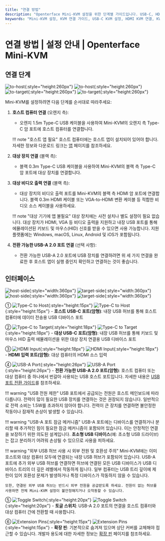 ```yaml
---
title: "연결 방법"
description: "Openterface Mini-KVM 설정을 위한 단계별 가이드입니다. USB-C, HDMI 및 주변 장치 연결에 대한 자세한 지침과 인터페이스 설명 및 중요한 설정 팁을 제공합니다."
keywords: "Mini-KVM 설정, KVM 연결 가이드, USB-C KVM 설정, HDMI KVM 연결, KVM 설치 가이드, 컴퓨터 주변장치 설정, USB 장치 연결, KVM 인터페이스 가이드, 헤드리스 컴퓨터 설정, KVM 구성"
---
```


# **연결 방법** | 설정 안내 | Openterface Mini-KVM

## 연결 단계

![to-host](https://assets.openterface.com/images/product/to-host.svg#only-light){:style="height:260px"} ![to-host](https://assets.openterface.com/images/product/to-host_1.svg#only-dark){:style="height:260px"}
![to-target](https://assets.openterface.com/images/product/to-target.svg#only-light){:style="height:260px"} ![to-target](https://assets.openterface.com/images/product/to-target_1.svg#only-dark){:style="height:260px"}

Mini-KVM를 설정하려면 다음 단계를 순서대로 따라주세요:

1. **호스트 컴퓨터 연결** (오렌지 측):
    - 오렌지 1.5m Type-C USB 케이블을 사용하여 Mini-KVM의 오렌지 측 Type-C 암 포트에 호스트 컴퓨터를 연결합니다.

    !!! note "호스트 앱 필요"
        호스트 컴퓨터에는 호스트 앱이 설치되어 있어야 합니다. 자세한 정보와 다운로드 링크는 [앱](/app) 페이지를 참조하세요.

2. **대상 장치 연결** (블랙 측):
    - 블랙 0.3m Type-C USB 케이블을 사용하여 Mini-KVM의 블랙 측 Type-C 암 포트에 대상 장치를 연결합니다.

3. **대상 비디오 출력 연결** (블랙 측):
    - 대상 장치의 비디오 출력 포트를 Mini-KVM의 블랙 측 HDMI 암 포트에 연결합니다. 블랙 0.3m HDMI 케이블 또는 VGA-to-HDMI 변환 케이블 등 적합한 비디오 소스 케이블을 사용하세요.

    !!! note "대상 기기에 앱 불필요"
        대상 장치에는 사전 설치나 별도 설정이 필요 없습니다. 대상 장치가 HDMI, VGA 등 비디오 출력을 지원하고 내장 USB 포트를 통해 에뮬레이션된 키보드 및 마우스(HID) 신호를 받을 수 있으면 사용 가능합니다. 지원 플랫폼에는 Windows, macOS, Linux, Android 및 iOS가 포함됩니다.

4. **전환 가능한 USB-A 2.0 포트 연결** (선택 사항):
    - 전환 가능한 USB-A 2.0 포트에 USB 장치를 연결하려면 위 세 가지 연결을 완료한 후 호스트 앱이 실행 중인지 확인하고 연결하는 것이 좋습니다.


## 인터페이스

![host-side](https://assets.openterface.com/images/product/host-htc.svg#only-light){:style="width:360px"}
![target-side](https://assets.openterface.com/images/product/target-htc.svg#only-light){:style="width:360px"}
![host-side](https://assets.openterface.com/images/product/host-htc_1.svg#only-dark){:style="width:360px"}
![target-side](https://assets.openterface.com/images/product/target-htc_1.svg#only-dark){:style="width:360px"}

① ![Type-C to Host](https://assets.openterface.com/images/shell-icons/host.svg#only-light){:style="height:15px"} ![Type-C to Host](https://assets.openterface.com/images/shell-icons/host_1.svg#only-dark){:style="height:15px"} - **호스트 USB-C 포트(암형)**: 내장 USB 허브를 통해 호스트 컴퓨터에 데이터 전송용 USB 디바이스 포트

② ![Type-C to Target](https://assets.openterface.com/images/shell-icons/target.svg#only-light){:style="height:18px"} ![Type-C to Target](https://assets.openterface.com/images/shell-icons/target_1.svg#only-dark){:style="height:18px"} - **대상 USB-C 포트(암형)**: 내장 USB 허브를 통해 키보드 및 마우스 HID 출력 에뮬레이션을 위한 대상 장치 연결용 USB 디바이스 포트

③ ![HDMI Input](https://assets.openterface.com/images/shell-icons/input.svg#only-light){:style="height:18px"} ![HDMI Input](https://assets.openterface.com/images/shell-icons/input_1.svg#only-dark){:style="height:18px"} - **HDMI 입력 포트(암형)**: 대상 컴퓨터의 HDMI 소스 입력

④ ![USB-A Port](https://assets.openterface.com/images/shell-icons/switchable-usb.svg#only-light){:style="height:26px"} ![USB-A Port](https://assets.openterface.com/images/shell-icons/switchable-usb_1.svg#only-dark){:style="height:26px"} - **전환 가능한 USB-A 2.0 포트(암형)**: 호스트 컴퓨터 또는 대상 컴퓨터 중 하나에서 번갈아 사용되는 USB 호스트 포트입니다. 자세한 내용은 [USB 포트 전환 가이드](../usb-switch)를 참조하세요.

!!! warning "USB 전원 제한"
    USB 포트에서 공급되는 전원은 호스트 메인보드에 따라 다릅니다. 전력이 많이 필요한 USB 장치를 연결하는 것은 권장되지 않습니다. 일반적으로 전력 소비는 1.5W를 초과하지 않아야 합니다. 전력이 큰 장치를 연결하면 불안정한 작동이나 잠재적 손상이 발생할 수 있습니다.

!!! warning "USB-A 포트 잠금 메커니즘"
    USB-A 포트에는 디바이스를 연결하거나 분리할 때 추가적인 힘이 필요한 잠금 메커니즘이 포함되어 있습니다. 이는 안정적인 연결을 보장하기 위한 의도된 설계입니다. **초소형 USB 디바이스**(예: 초소형 USB 드라이브)는 잡고 분리하기 어려워 손상될 수 있으므로 사용을 피하세요.

!!! warning "외부 USB 허브 사용 시 외부 전원 및 호환성 주의"
    Mini-KVM에는 이미 호스트와 대상 컴퓨터 모두에 연결되는 내장 USB 허브가 포함되어 있습니다. USB-A 포트에 추가 외부 USB 허브를 연결하면 허브에 연결된 모든 USB 디바이스가 USB 디바이스 트리의 더 깊은 레벨에서 작동하게 됩니다. 일부 컴퓨터는 USB 트리 깊이에 제한이 있어 호환성 문제가 발생하거나 특정 디바이스가 작동하지 않을 수 있습니다.

    또한, 연결된 외부 USB 허브는 반드시 외부 전원을 공급받도록 하세요. 전원이 없는 허브를 사용하면 전체 Mini-KVM 설정이 불안정해지거나 오작동할 수 있습니다.

⑤ ![Toggle Switch](https://assets.openterface.com/images/shell-icons/toggle-h-t.svg#only-light){:style="height:20px"} ![Toggle Switch](https://assets.openterface.com/images/shell-icons/toggle-h-t_1.svg#only-dark){:style="height:20px"} - **토글 스위치**: USB-A 2.0 포트의 연결을 호스트 컴퓨터와 대상 컴퓨터 간에 전환할 때 사용합니다.

⑥ ![Extension Pins](https://assets.openterface.com/images/shell-icons/pins.svg#only-light){:style="height:15px"} ![Extension Pins](https://assets.openterface.com/images/shell-icons/pins_1.svg#only-dark){:style="height:15px"} - **확장 핀**: 기본적으로 숨겨져 있으며 상단 커버를 교체해야 접근할 수 있습니다. 개발자 용도에 대한 자세한 정보는 [확장 핀](../extension-pins) 페이지를 참조하세요.